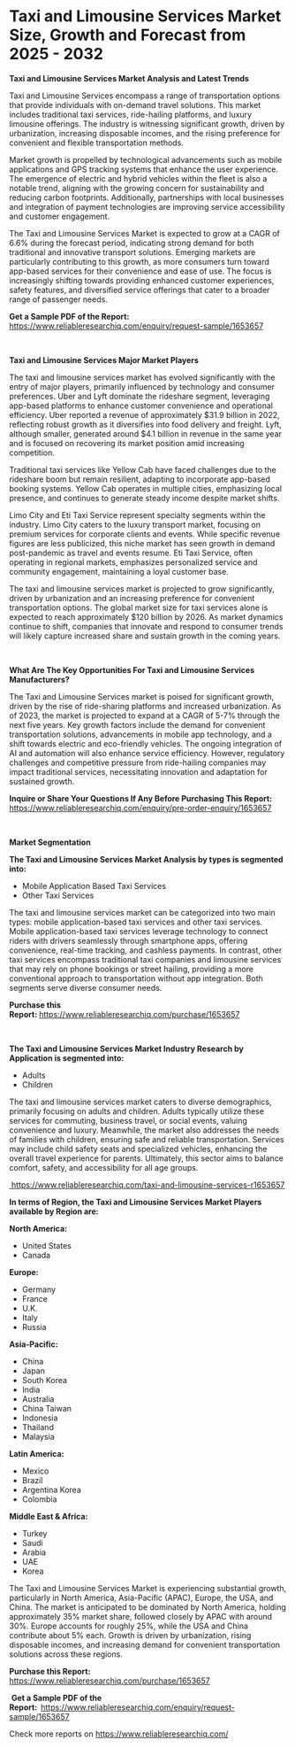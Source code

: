 <p><h1>Taxi and Limousine Services Market Size, Growth and Forecast from 2025 - 2032</h1></p><p><strong>Taxi and Limousine Services Market Analysis and Latest Trends</strong></p>
<p><p>Taxi and Limousine Services encompass a range of transportation options that provide individuals with on-demand travel solutions. This market includes traditional taxi services, ride-hailing platforms, and luxury limousine offerings. The industry is witnessing significant growth, driven by urbanization, increasing disposable incomes, and the rising preference for convenient and flexible transportation methods.</p><p>Market growth is propelled by technological advancements such as mobile applications and GPS tracking systems that enhance the user experience. The emergence of electric and hybrid vehicles within the fleet is also a notable trend, aligning with the growing concern for sustainability and reducing carbon footprints. Additionally, partnerships with local businesses and integration of payment technologies are improving service accessibility and customer engagement.</p><p>The Taxi and Limousine Services Market is expected to grow at a CAGR of 6.6% during the forecast period, indicating strong demand for both traditional and innovative transport solutions. Emerging markets are particularly contributing to this growth, as more consumers turn toward app-based services for their convenience and ease of use. The focus is increasingly shifting towards providing enhanced customer experiences, safety features, and diversified service offerings that cater to a broader range of passenger needs.</p></p>
<p><strong>Get a Sample PDF of the Report:&nbsp;</strong> <a href="https://www.reliableresearchiq.com/enquiry/request-sample/1653657?utm_campaign=2760&utm_medium=2&utm_source=Github&utm_content=ia&utm_term=05032025&utm_id=taxi-and-limousine-services">https://www.reliableresearchiq.com/enquiry/request-sample/1653657</a></p>
<p>&nbsp;</p>
<p><strong>Taxi and Limousine Services Major Market Players</strong></p>
<p><p>The taxi and limousine services market has evolved significantly with the entry of major players, primarily influenced by technology and consumer preferences. Uber and Lyft dominate the rideshare segment, leveraging app-based platforms to enhance customer convenience and operational efficiency. Uber reported a revenue of approximately $31.9 billion in 2022, reflecting robust growth as it diversifies into food delivery and freight. Lyft, although smaller, generated around $4.1 billion in revenue in the same year and is focused on recovering its market position amid increasing competition.</p><p>Traditional taxi services like Yellow Cab have faced challenges due to the rideshare boom but remain resilient, adapting to incorporate app-based booking systems. Yellow Cab operates in multiple cities, emphasizing local presence, and continues to generate steady income despite market shifts.</p><p>Limo City and Eti Taxi Service represent specialty segments within the industry. Limo City caters to the luxury transport market, focusing on premium services for corporate clients and events. While specific revenue figures are less publicized, this niche market has seen growth in demand post-pandemic as travel and events resume. Eti Taxi Service, often operating in regional markets, emphasizes personalized service and community engagement, maintaining a loyal customer base.</p><p>The taxi and limousine services market is projected to grow significantly, driven by urbanization and an increasing preference for convenient transportation options. The global market size for taxi services alone is expected to reach approximately $120 billion by 2026. As market dynamics continue to shift, companies that innovate and respond to consumer trends will likely capture increased share and sustain growth in the coming years.</p></p>
<p>&nbsp;</p>
<p><strong>What Are The Key Opportunities For Taxi and Limousine Services Manufacturers?</strong></p>
<p><p>The Taxi and Limousine Services market is poised for significant growth, driven by the rise of ride-sharing platforms and increased urbanization. As of 2023, the market is projected to expand at a CAGR of 5-7% through the next five years. Key growth factors include the demand for convenient transportation solutions, advancements in mobile app technology, and a shift towards electric and eco-friendly vehicles. The ongoing integration of AI and automation will also enhance service efficiency. However, regulatory challenges and competitive pressure from ride-hailing companies may impact traditional services, necessitating innovation and adaptation for sustained growth.</p></p>
<p><strong>Inquire or Share Your Questions If Any Before Purchasing This Report:</strong> <a href="https://www.reliableresearchiq.com/enquiry/pre-order-enquiry/1653657?utm_campaign=2760&utm_medium=2&utm_source=Github&utm_content=ia&utm_term=05032025&utm_id=taxi-and-limousine-services">https://www.reliableresearchiq.com/enquiry/pre-order-enquiry/1653657</a></p>
<p>&nbsp;</p>
<p><strong>Market Segmentation</strong></p>
<p><strong>The Taxi and Limousine Services Market Analysis by types is segmented into:</strong></p>
<p><ul><li>Mobile Application Based Taxi Services</li><li>Other Taxi Services</li></ul></p>
<p><p>The taxi and limousine services market can be categorized into two main types: mobile application-based taxi services and other taxi services. Mobile application-based taxi services leverage technology to connect riders with drivers seamlessly through smartphone apps, offering convenience, real-time tracking, and cashless payments. In contrast, other taxi services encompass traditional taxi companies and limousine services that may rely on phone bookings or street hailing, providing a more conventional approach to transportation without app integration. Both segments serve diverse consumer needs.</p></p>
<p><strong>Purchase this Report:&nbsp;</strong><a href="https://www.reliableresearchiq.com/purchase/1653657?utm_campaign=2760&utm_medium=2&utm_source=Github&utm_content=ia&utm_term=05032025&utm_id=taxi-and-limousine-services">https://www.reliableresearchiq.com/purchase/1653657</a></p>
<p>&nbsp;</p>
<p><strong>The Taxi and Limousine Services Market Industry Research by Application is segmented into:</strong></p>
<p><ul><li>Adults</li><li>Children</li></ul></p>
<p><p>The taxi and limousine services market caters to diverse demographics, primarily focusing on adults and children. Adults typically utilize these services for commuting, business travel, or social events, valuing convenience and luxury. Meanwhile, the market also addresses the needs of families with children, ensuring safe and reliable transportation. Services may include child safety seats and specialized vehicles, enhancing the overall travel experience for parents. Ultimately, this sector aims to balance comfort, safety, and accessibility for all age groups.</p></p>
<p><a href="https://www.reliableresearchiq.com/taxi-and-limousine-services-r1653657?utm_campaign=2760&utm_medium=2&utm_source=Github&utm_content=ia&utm_term=05032025&utm_id=taxi-and-limousine-services">&nbsp;https://www.reliableresearchiq.com/taxi-and-limousine-services-r1653657</a></p>
<p><strong>In terms of Region, the Taxi and Limousine Services Market Players available by Region are:</strong></p>
<p>
    <p> <strong> North America: </strong>
        <ul>
            <li>United States</li>
            <li>Canada</li>
        </ul>
        </p> 
    <p> <strong> Europe: </strong>
        <ul>
            <li>Germany</li>
            <li>France</li>
            <li>U.K.</li>
            <li>Italy</li>
            <li>Russia</li>
        </ul>
        </p> 
    <p> <strong> Asia-Pacific: </strong>
        <ul>
            <li>China</li>
            <li>Japan</li>
            <li>South Korea</li>
            <li>India</li>
            <li>Australia</li>
            <li>China Taiwan</li>
            <li>Indonesia</li>
            <li>Thailand</li>
            <li>Malaysia</li>
        </ul>
        </p> 
    <p> <strong> Latin America: </strong>
        <ul>
            <li>Mexico</li>
            <li>Brazil</li>
            <li>Argentina Korea</li>
            <li>Colombia</li>
        </ul>
        </p> 
    <p> <strong> Middle East & Africa: </strong>
        <ul>
            <li>Turkey</li>
            <li>Saudi</li>
            <li>Arabia</li>
            <li>UAE</li>
            <li>Korea</li>
        </ul>
    </p>
    </p>
<p><p>The Taxi and Limousine Services Market is experiencing substantial growth, particularly in North America, Asia-Pacific (APAC), Europe, the USA, and China. The market is anticipated to be dominated by North America, holding approximately 35% market share, followed closely by APAC with around 30%. Europe accounts for roughly 25%, while the USA and China contribute about 5% each. Growth is driven by urbanization, rising disposable incomes, and increasing demand for convenient transportation solutions across these regions.</p></p>
<p><strong>Purchase this Report: </strong><a href="https://www.reliableresearchiq.com/purchase/1653657?utm_campaign=2760&utm_medium=2&utm_source=Github&utm_content=ia&utm_term=05032025&utm_id=taxi-and-limousine-services">https://www.reliableresearchiq.com/purchase/1653657</a></p>
<p>&nbsp;<strong>Get a Sample PDF of the Report:&nbsp;&nbsp;</strong><a href="https://www.reliableresearchiq.com/enquiry/request-sample/1653657?utm_campaign=2760&utm_medium=2&utm_source=Github&utm_content=ia&utm_term=05032025&utm_id=taxi-and-limousine-services">https://www.reliableresearchiq.com/enquiry/request-sample/1653657</a></p>
<p><strong></strong></p>
<p>Check more reports on <a href="https://www.reliableresearchiq.com/?utm_campaign=2760&utm_medium=2&utm_source=Github&utm_content=ia&utm_term=05032025&utm_id=taxi-and-limousine-services">https://www.reliableresearchiq.com/</a></p>